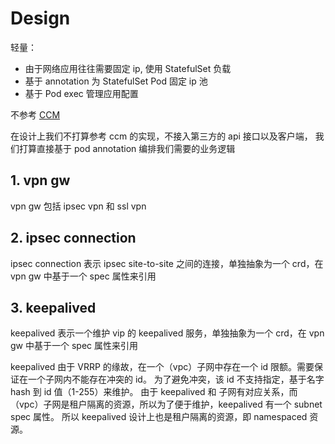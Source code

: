# Design

轻量：

- 由于网络应用往往需要固定 ip, 使用 StatefulSet 负载
- 基于 annotation 为 StatefulSet Pod 固定 ip 池
- 基于 Pod exec 管理应用配置

不参考 [CCM](https://kubernetes.io/zh-cn/docs/concepts/architecture/cloud-controller/)

在设计上我们不打算参考 ccm 的实现，不接入第三方的 api 接口以及客户端， 我们打算直接基于 pod annotation 编排我们需要的业务逻辑

## 1. vpn gw

vpn gw 包括 ipsec vpn 和 ssl vpn

## 2. ipsec connection

ipsec connection 表示 ipsec site-to-site 之间的连接，单独抽象为一个 crd，在 vpn gw 中基于一个 spec 属性来引用

## 3. keepalived

keepalived 表示一个维护 vip 的 keepalived 服务，单独抽象为一个 crd，在 vpn gw 中基于一个 spec 属性来引用

keepalived 由于 VRRP 的缘故，在一个（vpc）子网中存在一个 id 限额。需要保证在一个子网内不能存在冲突的 id。
为了避免冲突，该 id 不支持指定，基于名字 hash 到 id 值（1-255）来维护。
由于 keepalived 和 子网有对应关系，而（vpc）子网是租户隔离的资源，所以为了便于维护，keepalived 有一个 subnet spec 属性。
所以 keepalived 设计上也是租户隔离的资源，即 namespaced 资源。
